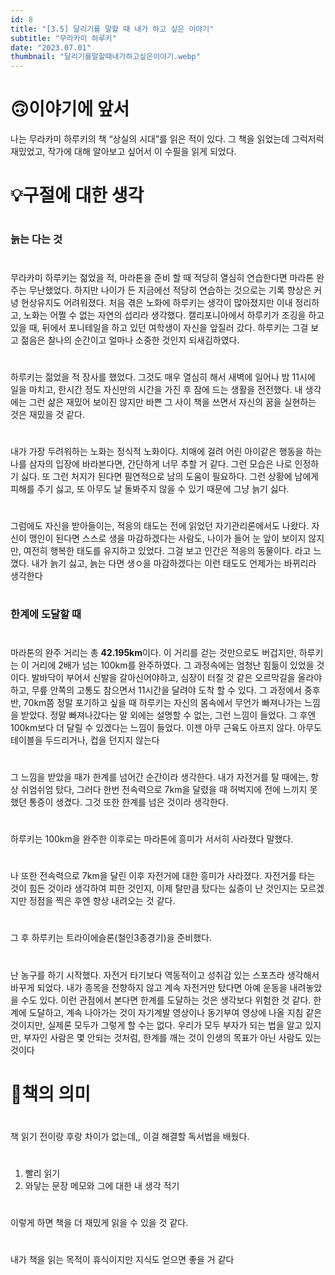 ```yaml
---
id: 8
title: "[3.5] 달리기를 말할 때 내가 하고 싶은 이야기"
subtitle: "무라카미 하루키"
date: "2023.07.01"
thumbnail: "달리기를말할때내가하고싶은이야기.webp"
---
```

#
# 🙃이야기에 앞서

나는 무라카미 하루키의 책 “상실의 시대”를 읽은 적이 있다. 그 책을 읽었는데 그럭저럭 재밌었고, 작가에 대해 알아보고 싶어서 이 수필을 읽게 되었다. 
#
# 💡구절에 대한 생각
#
### 늙는 다는 것
#
무라카미 하루키는 젊었을 적, 마라톤을 준비 할 때 적당히 열심히 연습한다면 마라톤 완주는 무난했었다. 하지만 나이가 든 지금에선 적당히 연습하는 것으로는 기록 향상은 커녕 현상유지도 어려워졌다. 처음 겪은 노화에 하루키는 생각이 많아졌지만 이내 정리하고, 노화는 어쩔 수 없는 자연의 섭리라 생각했다. 캘리포니아에서 하루키가 조깅을 하고 있을 때, 뒤에서 포니테일을 하고 있던 여학생이 자신을 앞질러 갔다.  하루키는 그걸 보고 젊음은 찰나의 순간이고 얼마나 소중한 것인지 되새김하였다. 
#
하루키는 젊었을 적 장사를 했었다. 그것도 매우 열심히 해서 새벽에 일어나 밤 11시에 일을 마치고, 한시간 정도 자신만의 시간을 가진 후 잠에 드는 생활을 전전했다. 내 생각에는 그런 삶은 재밌어 보이진 않지만 바쁜 그 사이 책을 쓰면서 자신의 꿈을 실현하는 것은 재밌을 것 같다. 
#
내가 가장 두려워하는 노화는 정식적 노화이다. 치매에 걸려 어린 아이같은 행동을 하는 나를 삼자의 입장에 바라본다면, 간단하게 너무 추할 거 같다. 그런 모습은 나로 인정하기 싫다. 또 그런 처지가 된다면 필연적으로 남의 도움이 필요하다. 그런 상황에 남에게 피해를 주기 싫고, 또 아무도 날 돌봐주지 않을 수 있기 때문에 그냥 늙기 싫다. 
#
그럼에도 자신을 받아들이는, 적응의 태도는 전에 읽었던 자기관리론에서도 나왔다. 자신이 맹인이 된다면 스스로 생을 마감하겠다는 사람도, 나이가 들어 눈 앞이 보이지 않지만, 여전히 행복한 태도를 유지하고 있었다. 그걸 보고 인간은 적응의 동물이다. 라고 느꼈다. 내가 늙기 싫고, 늙는 다면 생ㅇ을 마감하겠다는 이런 태도도 언제가는 바뀌리라 생각한다 
#
### 한계에 도달할 때
#
마라톤의 완주 거리는 총 **42.195km**이다. 이 거리를 걷는 것만으로도 버겁지만, 하루키는 이 거리에 2배가 넘는 100km를 완주하였다. 그 과정속에는 엄청난 힘듦이 있었을 것이다. 발바닥이 부어서 신발을 갈아신어야하고, 심장이 터질 것 같은 오르막길을 올라야하고, 무릎 안쪽의 고통도 참으면서 11시간을 달려야 도착 할 수 있다. 그 과정에서 중후반, 70km쯤 정말 포기하고 싶을 때 하루키는 자신의 몸속에서 무언가 빠져나가는 느낌을 받았다. 정말 빠져나갔다는 말 외에는 설명할 수 없는, 그런 느낌이 들었다. 그 후엔 100km보다 더 달릴 수 있겠다는 느낌이 들었다. 이젠 아무 근육도 아프지 않다. 아무도 테이블을 두드리거나, 컵을 던지지 않는다  
#
그 느낌을 받았을 때가 한계를 넘어간 순간이라 생각한다. 내가 자전거를 탈 때에는, 항상 쉬엄쉬엄 탔다, 그러다 한번 전속력으로 7km을 달렸을 때 허벅지에 전에 느끼지 못했던 통증이 생겼다. 그것 또한 한계를 넘은 것이라 생각한다. 
#
하루키는 100km을 완주한 이후로는 마라톤에 흥미가 서서히 사라졌다 말했다.
#
나 또한 전속력으로 7km을 달린 이후 자전거에 대한 흥미가 사라졌다. 자전거를 타는 것이 힘든 것이라 생각하여 피한 것인지, 이제 탈만큼 탔다는 싫증이 난 것인지는 모르겠지만 정점을 찍은 후엔 항상 내려오는 것 같다. 
#
그 후 하루키는 트라이에슬론(철인3종경기)을 준비했다. 
#
난 농구를 하기 시작했다. 자전거 타기보다 역동적이고 성취감 있는 스포츠라 생각해서 바꾸게 되었다. 내가 종목을 전향하지 않고 계속 자전거만 탔다면 아예 운동을 내려놓았을 수도 있다. 이런 관점에서 본다면 한계를 도달하는 것은 생각보다 위험한 것 같다. 한계에 도달하고, 계속 나아가는 것이 자기계발 영상이나 동기부여 영상에 나올 지침 같은 것이지만, 실제론 모두가 그렇게 할 수는 없다. 우리가 모두 부자가 되는 법을 알고 있지만, 부자인 사람은 몇 안되는 것처럼, 한계를 깨는 것이 인생의 목표가 아닌 사람도 있는 것이다  
#
# 📕책의 의미
#
책 읽기 전이랑 후랑 차이가 없는데,, 이걸 해결할 독서법을 배웠다.
#
1. 빨리 읽기
2. 와닿는 문장 메모와 그에 대한 내 생각 적기
#
이렇게 하면 책을 더 재밌게 읽을 수 있을 것 같다. 
#
내가 책을 읽는 목적이 휴식이지만 지식도 얻으면 좋을 거 같다